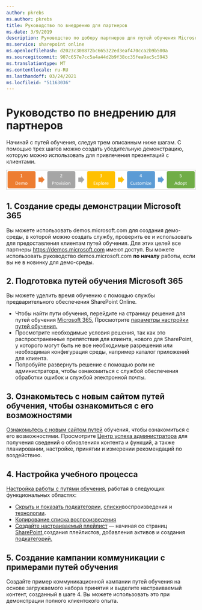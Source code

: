 ```yaml
---
author: pkrebs
ms.author: pkrebs
title: Руководство по внедрению для партнеров
ms.date: 3/9/2019
description: Руководство по добору партнеров для путей обучения Microsoft 365
ms.service: sharepoint online
ms.openlocfilehash: d2023c308872bc665322ed3eaf470cca2b9b500a
ms.sourcegitcommit: 907c657e7cc5a4a44d2b9f38cc35fea9ac5c5943
ms.translationtype: MT
ms.contentlocale: ru-RU
ms.lasthandoff: 03/24/2021
ms.locfileid: "51163036"
---
```

# <a name="partner-onboarding-guide"></a>Руководство по внедрению для партнеров
Начинай с путей обучения, следуя трем описанным ниже шагам. С помощью трех шагов можно создать убедительную демонстрацию, которую можно использовать для привлечения презентаций с клиентами. 

![cg-partner-getfam.png](media/cg-partner-getfam.png)

## <a name="1-create-a-microsoft-365-demonstration-environment"></a>1. Создание среды демонстрации Microsoft 365
Вы можете использовать demos.microsoft.com для создания демо-среды, в которой можно создать службу, проверить ее и использовать для предоставления клиентам путей обучения. Для этих целей все партнеры https://demos.microsoft.com имеют доступ. Вы можете использовать руководство demos.microsoft.com **по началу** работы, если вы не в новинку для демо-среды.

## <a name="2-provision-microsoft-365-learning-pathways"></a>2. Подготовка путей обучения Microsoft 365
Вы можете уделить время обучению с помощью службы предварительного обеспечения SharePoint Online.
- Чтобы найти пути обучения, перейдите на страницу решения для путей обучения [Microsoft 365.](https://provisioning.sharepointpnp.com/details/3df8bd55-b872-4c9d-88e3-6b2f05344239) Просмотрите [параметры настройки путей обучения.](./custom_setupoptions.md) 
- Просмотрите [](./custom_provision.md) необходимые условия решения, так как это распространенные препятствия для клиента, нового для SharePoint, у которого могут быть не все необходимые разрешения или необходимая конфигурация среды, например каталог приложений для клиента.
- Попробуйте развернуть решение с помощью роли не администратора, чтобы ознакомиться с службой обеспечения обработки ошибок и службой электронной почты.

## <a name="3-explore-your-newly-provisioned-learning-pathways-site-to-get-familiar-with-its-capabilities"></a>3. Ознакомьтесь с новым сайтом путей обучения, чтобы ознакомиться с его возможностями
[Ознакомьтесь с новым сайтом путей](./custom_exploresite.md) обучения, чтобы ознакомиться с его возможностями. Просмотрите [Центр успеха администратора](./custom_successcenter.md) для получения сведений о обновлениях контента и функций, а также планировании, настройке, принятии и измерении рекомендаций по воздействию.

## <a name="4-customize-the-learning-experience"></a>4. Настройка учебного процесса
[Настройка работы с путями обучения,](./custom_overview.md) работая в следующих функциональных областях:
- [Скрыть и показать подкатегории,](./custom_hideshowsub.md) [списки](./custom_hideshowplaylists.md)воспроизведения и [технологии](./custom_hideshowtech.md).
- [Копирование списка воспроизведения](./custom_copyplaylist.md)
- [Создайте настраиваемый плейлист](./custom_createnewplaylist.md) — начиная со страниц [](./custom_addassets.md) [SharePoint,](./custom_createnewpage.md)создания плейлистов, [](./custom_createnewplaylist.md)добавления активов и создания [подкатегорий.](./custom_createnewcat.md)

## <a name="5-create-a-sample-learning-pathways-communication-campaign"></a>5. Создание кампании коммуникации с примерами путей обучения
Создайте пример коммуникационной кампании [](https://teamworktools.azurewebsites.net/m365lp/m365lpadoptionkit.zip) путей обучения на основе загружаемого набора принятия и выделите настраиваемый контент, созданный в шаге 4. Вы можете использовать это при демонстрации полного клиентского опыта.